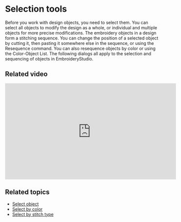 # Selection tools

Before you work with design objects, you need to select them. You can select all objects to modify the design as a whole, or individual and multiple objects for more precise modifications. The embroidery objects in a design form a stitching sequence. You can change the position of a selected object by cutting it, then pasting it somewhere else in the sequence, or using the Resequence command. You can also resequence objects by color or using the Color-Object List. The following dialogs all apply to the selection and sequencing of objects in EmbroideryStudio.

## Related video

<iframe src="https://www.youtube.com/embed/oCEPmh3QDDI" frameborder="0" 
		 allow="accelerometer; autoplay; encrypted-media; gyroscope; picture-in-picture" 
		 allowfullscreen="" style="width: 560px; height: 315px;">

</iframe>

## Related topics

- [Select object](Select_object)
- [Select by color](Select_by_color)
- [Select by stitch type](Select_by_stitch_type)

